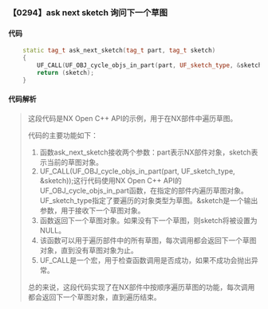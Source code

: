 ### 【0294】ask next sketch 询问下一个草图

#### 代码

```cpp
    static tag_t ask_next_sketch(tag_t part, tag_t sketch)  
    {  
        UF_CALL(UF_OBJ_cycle_objs_in_part(part, UF_sketch_type, &sketch));  
        return (sketch);  
    }

```

#### 代码解析

> 这段代码是NX Open C++ API的示例，用于在NX部件中遍历草图。
>
> 代码的主要功能如下：
>
> 1. 函数ask_next_sketch接收两个参数：part表示NX部件对象，sketch表示当前的草图对象。
> 2. UF_CALL(UF_OBJ_cycle_objs_in_part(part, UF_sketch_type, &sketch));这行代码使用NX Open C++ API的UF_OBJ_cycle_objs_in_part函数，在指定的部件内遍历草图对象。UF_sketch_type指定了要遍历的对象类型为草图。&sketch是一个输出参数，用于接收下一个草图对象。
> 3. 函数返回下一个草图对象。如果没有下一个草图，则sketch将被设置为NULL。
> 4. 该函数可以用于遍历部件中的所有草图，每次调用都会返回下一个草图对象，直到没有草图对象为止。
> 5. UF_CALL是一个宏，用于检查函数调用是否成功，如果不成功会抛出异常。
>
> 总的来说，这段代码实现了在NX部件中按顺序遍历草图的功能，每次调用都会返回下一个草图对象，直到遍历结束。
>
